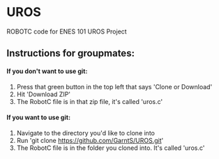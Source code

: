 # UROS
ROBOTC code for ENES 101 UROS Project

## Instructions for groupmates:

#### If you don't want to use git:

 1. Press that green button in the top left that says 'Clone or Download'
 2. Hit 'Download ZIP'
 3. The RobotC file is in that zip file, it's called 'uros.c'

#### If you want to use git:

 1. Navigate to the directory you'd like to clone into
 2. Run 'git clone https://github.com/GarntS/UROS.git'
 3. The RobotC file is in the folder you cloned into. It's called 'uros.c'
